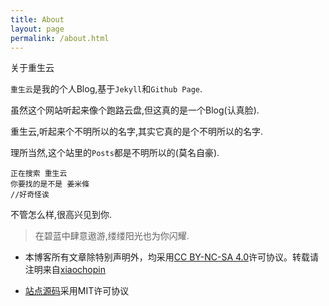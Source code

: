 ```yaml
---
title: About
layout: page
permalink: /about.html
---
```


<div class="page-title">关于重生云</div>

`重生云`是我的个人Blog,基于`Jekyll`和`Github Page`.

虽然这个网站听起来像个跑路云盘,但这真的是一个Blog(认真脸).

重生云,听起来个不明所以的名字,其实它真的是个不明所以的名字.

理所当然,这个站里的`Posts`都是不明所以的(莫名自豪).

```
正在搜索 重生云
你要找的是不是 姜米條
//好奇怪诶
```

不管怎么样,很高兴见到你.

>在碧蓝中肆意遨游,缕缕阳光也为你闪耀.

* 本博客所有文章除特别声明外，均采用[CC BY-NC-SA 4.0](https://creativecommons.org/licenses/by-sa/4.0/)许可协议。转载请注明来自[xiaochopin](https://github.com/xiaochopin)

* [站点源码](https://github.com/xiaochopin/xiaochopin.github.io)采用MIT许可协议
